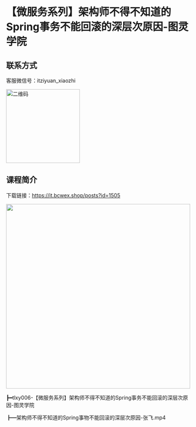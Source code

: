 # 【微服务系列】架构师不得不知道的Spring事务不能回滚的深层次原因-图灵学院

## 联系方式

客服微信号：itziyuan_xiaozhi

<img src="https://ziyuanyun.oss-cn-guangzhou.aliyuncs.com/common/20240614073449/666b82192834a.jpg" width="200" height="200" alt="二维码">

## 课程简介

下载链接：https://it.bcwex.shop/posts?id=1505

<img src="https://ziyuanyun.oss-cn-guangzhou.aliyuncs.com/yun/20240515224316/6644ca0499541.jpg" width="500" alt="">

  ┣━tlxy006-【微服务系列】架构师不得不知道的Spring事务不能回滚的深层次原因-图灵学院

 ┣━架构师不得不知道的Spring事物不能回滚的深层次原因-张飞.mp4

  